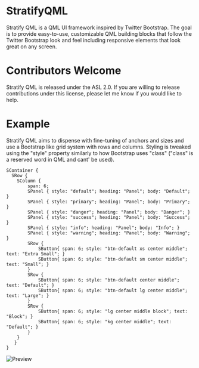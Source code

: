 # StratifyQML

Stratify QML is a QML UI framework inspired by Twitter Bootstrap.  The goal is to provide easy-to-use, customizable QML building blocks that follow the Twitter Bootstrap look and feel including responsive elements that look great on any screen.

# Contributors Welcome

Stratify QML is released under the ASL 2.0.  If you are willing to release contributions under this license, please let me know if you would like to help.

# Example

Stratify QML aims to dispense with fine-tuning of anchors and sizes and use a Bootstrap like grid system with rows and columns.  Styling is tweaked using the "style" property similarly to how Bootstrap uses "class" ("class" is a reserved word in QML and cant' be used).

```
SContainer {
  SRow {
    SColumn {
        span: 6;
        SPanel { style: "default"; heading: "Panel"; body: "Default"; }
        SPanel { style: "primary"; heading: "Panel"; body: "Primary"; }
        SPanel { style: "danger"; heading: "Panel"; body: "Danger"; }
        SPanel { style: "success"; heading: "Panel"; body: "Success"; }
        SPanel { style: "info"; heading: "Panel"; body: "Info"; }
        SPanel { style: "warning"; heading: "Panel"; body: "Warning"; }
        SRow {
            SButton{ span: 6; style: "btn-default xs center middle"; text: "Extra Small"; }
            SButton{ span: 6; style: "btn-default sm center middle"; text: "Small"; }
        }
        SRow {
            SButton{ span: 6; style: "btn-default center middle"; text: "Default"; }
            SButton{ span: 6; style: "btn-default lg center middle"; text: "Large"; }
        }
        SRow {
            SButton{ span: 6; style: "lg center middle block"; text: "Block"; }
            SButton{ span: 6; style: "kg center middle"; text: "Default"; }
        }
    }
   }
}
```

![Preview](https://github.com/StratifyLabs/StratifyQML/blob/master/img/preview-20160416.png "Stratify QML Preview")
